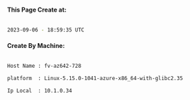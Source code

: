 
   
#### This Page Create at:

```bash

2023-09-06 - 18:59:35 UTC

```

#### Create By Machine:

```bash

Host Name : fv-az642-728

platform  : Linux-5.15.0-1041-azure-x86_64-with-glibc2.35

Ip Local  : 10.1.0.34

```

